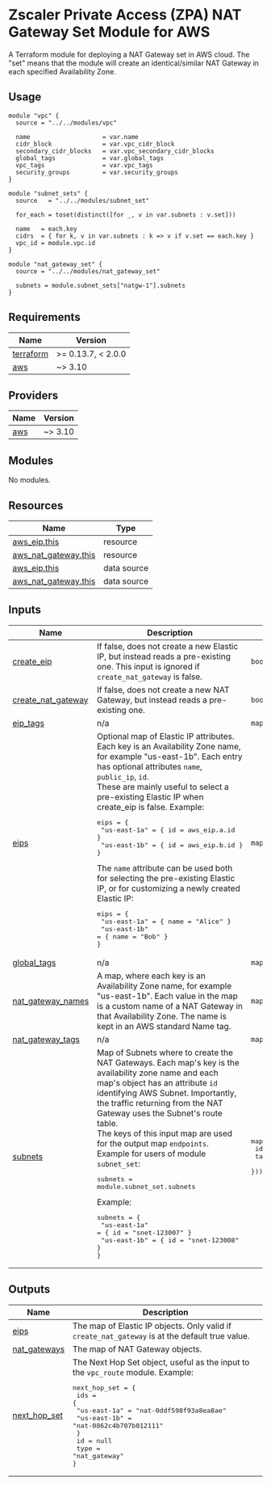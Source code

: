 # Zscaler Private Access (ZPA) NAT Gateway Set Module for AWS

A Terraform module for deploying a NAT Gateway set in AWS cloud. The "set" means that the module will create an identical/similar NAT Gateway in each specified Availability Zone.

## Usage

```hcl
module "vpc" {
  source = "../../modules/vpc"

  name                    = var.name
  cidr_block              = var.vpc_cidr_block
  secondary_cidr_blocks   = var.vpc_secondary_cidr_blocks
  global_tags             = var.global_tags
  vpc_tags                = var.vpc_tags
  security_groups         = var.security_groups
}

module "subnet_sets" {
  source   = "../../modules/subnet_set"

  for_each = toset(distinct([for _, v in var.subnets : v.set]))

  name   = each.key
  cidrs  = { for k, v in var.subnets : k => v if v.set == each.key }
  vpc_id = module.vpc.id
}

module "nat_gateway_set" {
  source = "../../modules/nat_gateway_set"

  subnets = module.subnet_sets["natgw-1"].subnets
}

```

<!-- BEGINNING OF PRE-COMMIT-TERRAFORM DOCS HOOK -->
## Requirements

| Name | Version |
|------|---------|
| <a name="requirement_terraform"></a> [terraform](#requirement\_terraform) | >= 0.13.7, < 2.0.0 |
| <a name="requirement_aws"></a> [aws](#requirement\_aws) | ~> 3.10 |

## Providers

| Name | Version |
|------|---------|
| <a name="provider_aws"></a> [aws](#provider\_aws) | ~> 3.10 |

## Modules

No modules.

## Resources

| Name | Type |
|------|------|
| [aws_eip.this](https://registry.terraform.io/providers/hashicorp/aws/latest/docs/resources/eip) | resource |
| [aws_nat_gateway.this](https://registry.terraform.io/providers/hashicorp/aws/latest/docs/resources/nat_gateway) | resource |
| [aws_eip.this](https://registry.terraform.io/providers/hashicorp/aws/latest/docs/data-sources/eip) | data source |
| [aws_nat_gateway.this](https://registry.terraform.io/providers/hashicorp/aws/latest/docs/data-sources/nat_gateway) | data source |

## Inputs

| Name | Description | Type | Default | Required |
|------|-------------|------|---------|:--------:|
| <a name="input_create_eip"></a> [create\_eip](#input\_create\_eip) | If false, does not create a new Elastic IP, but instead reads a pre-existing one. This input is ignored if `create_nat_gateway` is false. | `bool` | `true` | no |
| <a name="input_create_nat_gateway"></a> [create\_nat\_gateway](#input\_create\_nat\_gateway) | If false, does not create a new NAT Gateway, but instead reads a pre-existing one. | `bool` | `true` | no |
| <a name="input_eip_tags"></a> [eip\_tags](#input\_eip\_tags) | n/a | `map(string)` | `{}` | no |
| <a name="input_eips"></a> [eips](#input\_eips) | Optional map of Elastic IP attributes. Each key is an Availability Zone name, for example "us-east-1b". Each entry has optional attributes `name`, `public_ip`, `id`.<br>These are mainly useful to select a pre-existing Elastic IP when create\_eip is false. Example:<pre>eips = {<br>    "us-east-1a" = { id = aws_eip.a.id }<br>    "us-east-1b" = { id = aws_eip.b.id }<br>}</pre>The `name` attribute can be used both for selecting the pre-existing Elastic IP, or for customizing a newly created Elastic IP:<pre>eips = {<br>    "us-east-1a" = { name = "Alice" }<br>    "us-east-1b" = { name = "Bob" }<br>}</pre> | `map` | `{}` | no |
| <a name="input_global_tags"></a> [global\_tags](#input\_global\_tags) | n/a | `map(string)` | `{}` | no |
| <a name="input_nat_gateway_names"></a> [nat\_gateway\_names](#input\_nat\_gateway\_names) | A map, where each key is an Availability Zone name, for example "us-east-1b". Each value in the map is a custom name of a NAT Gateway in that Availability Zone. The name is kept in an AWS standard Name tag. | `map(string)` | `{}` | no |
| <a name="input_nat_gateway_tags"></a> [nat\_gateway\_tags](#input\_nat\_gateway\_tags) | n/a | `map(string)` | `{}` | no |
| <a name="input_subnets"></a> [subnets](#input\_subnets) | Map of Subnets where to create the NAT Gateways. Each map's key is the availability zone name and each map's object has an attribute `id` identifying AWS Subnet. Importantly, the traffic returning from the NAT Gateway uses the Subnet's route table.<br>The keys of this input map are used for the output map `endpoints`.<br>Example for users of module `subnet_set`:<pre>subnets = module.subnet_set.subnets</pre>Example:<pre>subnets = {<br>  "us-east-1a" = { id = "snet-123007" }<br>  "us-east-1b" = { id = "snet-123008" }<br>}</pre> | <pre>map(object({<br>    id   = string<br>    tags = map(string)<br>  }))</pre> | n/a | yes |

## Outputs

| Name | Description |
|------|-------------|
| <a name="output_eips"></a> [eips](#output\_eips) | The map of Elastic IP objects. Only valid if `create_nat_gateway` is at the default true value. |
| <a name="output_nat_gateways"></a> [nat\_gateways](#output\_nat\_gateways) | The map of NAT Gateway objects. |
| <a name="output_next_hop_set"></a> [next\_hop\_set](#output\_next\_hop\_set) | The Next Hop Set object, useful as the input to the `vpc_route` module. Example:<pre>next_hop_set = {<br>  ids = {<br>    "us-east-1a" = "nat-0ddf598f93a8ea8ae"<br>    "us-east-1b" = "nat-0862c4b707b012111"<br>  }<br>  id = null<br>  type = "nat_gateway"<br>}</pre> |
<!-- END OF PRE-COMMIT-TERRAFORM DOCS HOOK -->